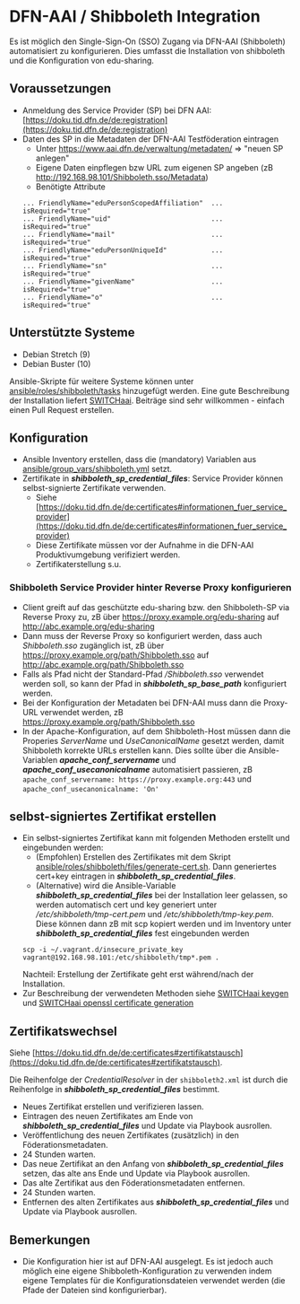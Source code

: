 # DFN-AAI / Shibboleth Integration

Es ist möglich den Single-Sign-On (SSO) Zugang via DFN-AAI (Shibboleth) automatisiert zu konfigurieren. Dies umfasst die Installation von shibboleth und die Konfiguration von edu-sharing.

## Voraussetzungen

* Anmeldung des Service Provider (SP) bei DFN AAI: [https://doku.tid.dfn.de/de:registration](https://doku.tid.dfn.de/de:registration)
* Daten des SP in die Metadaten der DFN-AAI Testföderation eintragen
     * Unter https://www.aai.dfn.de/verwaltung/metadaten/ => "neuen SP anlegen"
     * Eigene Daten einpflegen bzw URL zum eigenen SP angeben (zB http://192.168.98.101/Shibboleth.sso/Metadata)
     * Benötigte Attribute
     ```
     ... FriendlyName="eduPersonScopedAffiliation"  ... isRequired="true"
     ... FriendlyName="uid"                         ... isRequired="true"
     ... FriendlyName="mail"                        ... isRequired="true"
     ... FriendlyName="eduPersonUniqueId"           ... isRequired="true"
     ... FriendlyName="sn"                          ... isRequired="true"
     ... FriendlyName="givenName"                   ... isRequired="true"
     ... FriendlyName="o"                           ... isRequired="true"

     ```

## Unterstützte Systeme

* Debian Stretch (9)
* Debian Buster (10)

Ansible-Skripte für weitere Systeme können unter [ansible/roles/shibboleth/tasks](ansible/roles/shibboleth/tasks) hinzugefügt werden. Eine gute Beschreibung der Installation liefert [SWITCHaai](https://www.switch.ch/aai/guides/sp/installation/). Beiträge sind sehr willkommen - einfach einen Pull Request erstellen.

## Konfiguration

* Ansible Inventory erstellen, dass die (mandatory) Variablen aus [ansible/group_vars/shibboleth.yml](ansible/group_vars/shibboleth.yml) setzt.
* Zertifikate in **_shibboleth_sp_credential_files_**: Service Provider können selbst-signierte Zertifikate verwenden.
     * Siehe [https://doku.tid.dfn.de/de:certificates#informationen_fuer_service_provider](https://doku.tid.dfn.de/de:certificates#informationen_fuer_service_provider)
     * Diese Zertifikate müssen vor der Aufnahme in die DFN-AAI Produktivumgebung verifiziert werden.
     * Zertifikaterstellung s.u.

### Shibboleth Service Provider hinter Reverse Proxy konfigurieren

* Client greift auf das geschützte edu-sharing bzw. den Shibboleth-SP via Reverse Proxy zu, zB über https://proxy.example.org/edu-sharing auf http://abc.example.org/edu-sharing
* Dann muss der Reverse Proxy so konfiguriert werden, dass auch _Shibboleth.sso_ zugänglich ist, zB über https://proxy.example.org/path/Shibboleth.sso auf http://abc.example.org/path/Shibboleth.sso
* Falls als Pfad nicht der Standard-Pfad _/Shibboleth.sso_ verwendet werden soll, so kann der Pfad in **_shibboleth_sp_base_path_** konfiguriert werden.
* Bei der Konfiguration der Metadaten bei DFN-AAI muss dann die Proxy-URL verwendet werden, zB https://proxy.example.org/path/Shibboleth.sso
* In der Apache-Konfiguration, auf dem Shibboleth-Host müssen dann die Properies _ServerName_ und _UseCanonicalName_ gesetzt werden, damit Shibboleth korrekte URLs erstellen kann. Dies sollte über die Ansible-Variablen **_apache_conf_servername_** und **_apache_conf_usecanonicalname_** automatisiert passieren, zB `apache_conf_servername: https://proxy.example.org:443` und `apache_conf_usecanonicalname: 'On'`
     
## selbst-signiertes Zertifikat erstellen

* Ein selbst-signiertes Zertifikat kann mit folgenden Methoden erstellt und eingebunden werden:
     * (Empfohlen) Erstellen des Zertifikates mit dem Skript [ansible/roles/shibboleth/files/generate-cert.sh](ansible/roles/shibboleth/files/generate-cert.sh). Dann generiertes cert+key eintragen in **_shibboleth_sp_credential_files_**.
     * (Alternative) wird die Ansible-Variable **_shibboleth_sp_credential_files_** bei der Installation leer gelassen, so werden automatisch cert und key generiert unter _/etc/shibboleth/tmp-cert.pem_ und _/etc/shibboleth/tmp-key.pem_. Diese können dann zB mit scp kopiert werden und im Inventory unter **_shibboleth_sp_credential_files_** fest eingebunden werden
     ```
     scp -i ~/.vagrant.d/insecure_private_key vagrant@192.168.98.101:/etc/shibboleth/tmp*.pem .
     ```
     Nachteil: Erstellung der Zertifikate geht erst während/nach der Installation.
* Zur Beschreibung der verwendeten Methoden siehe [SWITCHaai keygen](https://www.switch.ch/aai/guides/sp/configuration/#4) und [SWITCHaai openssl certificate generation](https://www.switch.ch/aai/support/certificates/embeddedcerts-requirements-appendix-a/)

## Zertifikatswechsel

Siehe [https://doku.tid.dfn.de/de:certificates#zertifikatstausch](https://doku.tid.dfn.de/de:certificates#zertifikatstausch).

Die Reihenfolge der _CredentialResolver_ in der `shibboleth2.xml` ist durch die Reihenfolge in **_shibboleth_sp_credential_files_** bestimmt.

* Neues Zertifikat erstellen und verifizieren lassen.
* Eintragen des neuen Zertifikates am Ende von **_shibboleth_sp_credential_files_** und Update via Playbook ausrollen.
* Veröffentlichung des neuen Zertifikates (zusätzlich) in den Föderationsmetadaten.
* 24 Stunden warten.
* Das neue Zertifikat an den Anfang von **_shibboleth_sp_credential_files_** setzen, das alte ans Ende und Update via Playbook ausrollen.
* Das alte Zertifikat aus den Föderationsmetadaten entfernen.
* 24 Stunden warten.
* Entfernen des alten Zertifikates aus **_shibboleth_sp_credential_files_** und Update via Playbook ausrollen.

## Bemerkungen
* Die Konfiguration hier ist auf DFN-AAI ausgelegt. Es ist jedoch auch möglich eine eigene Shibboleth-Konfiguration zu verwenden indem eigene Templates für die Konfigurationsdateien verwendet werden (die Pfade der Dateien sind konfigurierbar).